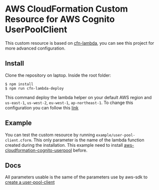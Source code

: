 # AWS CloudFormation Custom Resource for AWS Cognito UserPoolClient

This custom resource is based on [cfn-lambda](https://github.com/andrew-templeton/cfn-lambda), you can see this project for more advanced configuration.

## Install

Clone the repository on laptop. Inside the root folder:

```
$ npm install
$ npm run cfn-lambda-deploy
```
This command deploy the lambda helper on your default AWS region and `us-east-1`, `us-west-2`, `eu-west-1`, `ap-northeast-1`. To change this configuration you can follow this [link](https://github.com/andrew-templeton/cfn-lambda#deployment-of-lambdas)

## Example

You can test the custom resource by running `example/user-pool-client.cform`. This only parameter is the name of the lambda function created during the installation.
This example need to install [aws-cloudformation-cognito-userpool](https://github.com/mazerte/aws-cloudformation-cognito-user-pool) before.

## Docs

All parameters usable is the same of the parameters use by aws-sdk to [create a user-pool-client](http://docs.aws.amazon.com/AWSJavaScriptSDK/latest/AWS/CognitoIdentityServiceProvider.html#createUserPoolClient-property)
